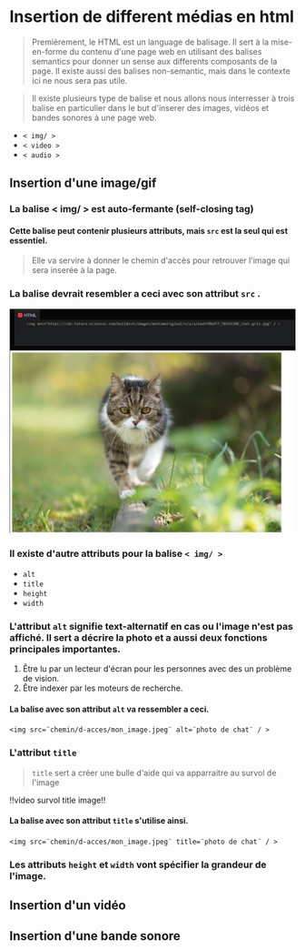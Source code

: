 # Insertion de different médias en html
>Premièrement, le HTML est un language de balisage. Il sert à la mise-en-forme du contenu d'une page web en utilisant des balises semantics pour donner un sense aux differents composants de la page. Il existe aussi des balises non-semantic, mais dans le contexte ici ne nous sera pas utile.

>Il existe plusieurs type de balise et nous allons nous interresser à trois balise en particulier dans le but d'inserer des images, vidéos et bandes sonores à une page web.
* `< img/ >`
* `< video >`
* `< audio >`

## Insertion d'une image/gif
### La balise < img/ > est auto-fermante (self-closing tag)

#### Cette balise peut contenir plusieurs attributs, mais `src` est la seul qui est essentiel.
> Elle va servire à donner le chemin d'accès pour retrouver l'image qui sera inserée à la page.
### La balise devrait resembler a ceci avec son attribut `src` .

  ![example avec attribut src](media/image_src.PNG)

### Il existe d'autre attributs pour la balise `< img/ >`
* `alt`
* `title`
* `height`
* `width`

### L'attribut `alt` signifie text-alternatif en cas ou l'image n'est pas affiché. Il sert a décrire la photo et a aussi deux fonctions principales importantes.
1. Être lu par un lecteur d'écran pour les personnes avec des un problème de vision.
2. Être indexer par les moteurs de recherche.

#### La balise avec son attribut `alt` va ressembler a ceci.
`<img src=¨chemin/d-acces/mon_image.jpeg¨ alt=¨photo de chat¨ / >`

### L'attribut `title`
> `title` sert a créer une bulle d'aide qui va apparraitre au survol de l'image

!!video survol title image!!

#### La balise avec son attribut `title` s'utilise ainsi.
`<img src=¨chemin/d-acces/mon_image.jpeg¨ title=¨photo de chat¨ / >`

### Les attributs `height` et `width` vont spécifier la grandeur de l'image.


## Insertion d'un vidéo

## Insertion d'une bande sonore

